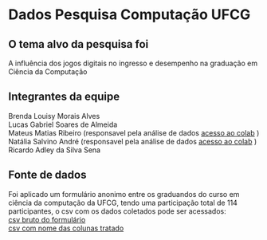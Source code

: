 # Dados Pesquisa Computação UFCG

## O tema alvo da pesquisa foi
A influência dos jogos digitais no ingresso e desempenho na graduação em Ciência da Computação


## Integrantes da equipe
Brenda Louisy Morais Alves </br>
Lucas Gabriel Soares de Almeida </br>
Mateus Matias Ribeiro (responsavel pela análise de dados [acesso ao colab](/colab_analisys.ipynb) ) </br>
Natália Salvino André (responsavel pela análise de dados [acesso ao colab](/análise_metodologia_cientifica.ipynb) ) </br>
Ricardo Adley da Silva Sena

## Fonte de dados
Foi aplicado um formulário anonimo entre os graduandos do curso em ciência da computação da UFCG, tendo uma participação total de 114 participantes, o csv com os dados coletados pode ser acessados:</br>
[csv bruto do formulário](/dados_met.csv)</br>
[csv com nome das colunas tratado](/data.csv)
